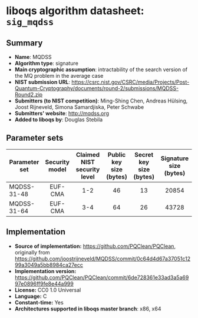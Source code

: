 liboqs algorithm datasheet: `sig_mqdss`
=======================================

Summary
-------

- **Name**: MQDSS
- **Algorithm type**: signature
- **Main cryptographic assumption**: intractability of the search version of the MQ problem in the average case
- **NIST submission URL**: https://csrc.nist.gov/CSRC/media/Projects/Post-Quantum-Cryptography/documents/round-2/submissions/MQDSS-Round2.zip
- **Submitters (to NIST competition)**: Ming-Shing Chen, Andreas Hülsing, Joost Rijneveld, Simona Samardjiska, Peter Schwabe
- **Submitters' website**: http://mqdss.org
- **Added to liboqs by**: Douglas Stebila

Parameter sets
--------------

| Parameter set | Security model | Claimed NIST security level | Public key size (bytes) | Secret key size (bytes) | Signature size (bytes) |
|---------------|:--------------:|:---------------------------:|:-----------------------:|:-----------------------:|:----------------------:|
| MQDSS-31-48   |     EUF-CMA    |             1-2             |            46           |            13           |          20854         |
| MQDSS-31-64   |     EUF-CMA    |             3-4             |            64           |            26           |          43728         |

Implementation
--------------

- **Source of implementation:** https://github.com/PQClean/PQClean, originally from https://github.com/joostrijneveld/MQDSS/commit/0c64d4d67a37051c1299a3049a5bb8984ca27ecc
- **Implementation version:** https://github.com/PQClean/PQClean/commit/6de728361e33ad3a5a6997e0896ff9fe8e44a999
- **License:** CC0 1.0 Universal
- **Language:** C
- **Constant-time:** Yes
- **Architectures supported in liboqs master branch**: x86, x64
